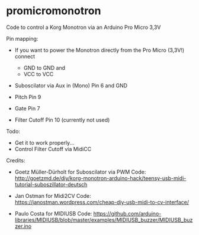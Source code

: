 # promicromonotron
Code to control a Korg Monotron via an Arduino Pro Micro 3,3V

Pin mapping:

- If you want to power the Monotron directly from the Pro Micro (3,3V!) connect
  - GND to GND and
  - VCC to VCC

- Suboscilator via Aux in (Mono) Pin 6 and GND
- Pitch Pin 9
- Gate Pin 7
- Filter Cutoff Pin 10 (currently not used)


Todo:
- Get it to work properly...
- Control Filter Cutoff via MidiCC

Credits:
- Goetz Müller-Dürholt for Suboscilator via PWM Code: http://goetzmd.de/diy/korg-monotron-arduino-hack/teensy-usb-midi-tutorial-suboszillator-deutsch

- Jan Ostman for Midi2CV Code: https://janostman.wordpress.com/cheap-diy-usb-midi-to-cv-interface/

- Paulo Costa for MIDIUSB Code: https://github.com/arduino-libraries/MIDIUSB/blob/master/examples/MIDIUSB_buzzer/MIDIUSB_buzzer.ino

